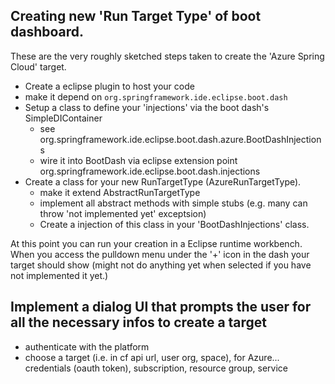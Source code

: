 Creating  new 'Run Target Type' of boot dashboard.
---------------------------------------------------

These are the very roughly sketched steps taken to create the 'Azure Spring Cloud' target.

- Create a eclipse plugin to host your code
- make it depend on  `org.springframework.ide.eclipse.boot.dash`
- Setup a class to define your 'injections' via the boot dash's SimpleDIContainer
   - see org.springframework.ide.eclipse.boot.dash.azure.BootDashInjections
   - wire it into BootDash via eclipse extension point org.springframework.ide.eclipse.boot.dash.injections
- Create a class for your new RunTargetType (AzureRunTargetType).
   - make it extend AbstractRunTargetType
   - implement all abstract methods with simple stubs (e.g. many can throw 'not implemented yet' exceptsion)
   - Create a injection of this class in your 'BootDashInjections' class.

At this point you can run your creation in a Eclipse runtime workbench. When you access the pulldown menu
under the '+' icon in the dash your target should show (might not do anything yet when selected if you have
not implemented it yet.)

Implement a dialog UI that prompts the user for all the necessary infos to create a target
-------------------------------------------------------------------------------------------


  - authenticate with the platform
  - choose a target (i.e. in cf api url, user org, space), for Azure... credentials (oauth token), subscription, resource group, service


